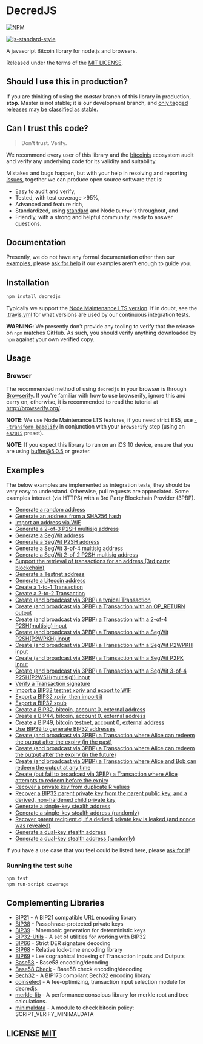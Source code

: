 # DecredJS
[![NPM](https://img.shields.io/npm/v/decredjs.svg)](https://www.npmjs.org/package/decredjs)

[![js-standard-style](https://cdn.rawgit.com/feross/standard/master/badge.svg)](https://github.com/feross/standard)

A javascript Bitcoin library for node.js and browsers.

Released under the terms of the [MIT LICENSE](LICENSE).

## Should I use this in production?
If you are thinking of using the *master* branch of this library in production, **stop**.
Master is not stable; it is our development branch, and [only tagged releases may be classified as stable](https://github.com/init-industries/decredjs/tags).


## Can I trust this code?
> Don't trust. Verify.

We recommend every user of this library and the [bitcoinjs](https://github.com/bitcoinjs) ecosystem audit and verify any underlying code for its validity and suitability.

Mistakes and bugs happen, but with your help in resolving and reporting [issues](https://github.com/init-industries/decredjs/issues), together we can produce open source software that is:

- Easy to audit and verify,
- Tested, with test coverage >95%,
- Advanced and feature rich,
- Standardized, using [standard](http://github.com/standard/standard) and Node `Buffer`'s throughout, and
- Friendly, with a strong and helpful community, ready to answer questions.

## Documentation
Presently,  we do not have any formal documentation other than our [examples](#Examples), please [ask for help](https://github.com/init-industries/decredjs/issues/new) if our examples aren't enough to guide you.


## Installation
``` bash
npm install decredjs
```

Typically we support the [Node Maintenance LTS version](https://github.com/nodejs/Release).
If in doubt, see the [.travis.yml](.travis.yml) for what versions are used by our continuous integration tests.

**WARNING**: We presently don't provide any tooling to verify that the release on `npm` matches GitHub.  As such, you should verify anything downloaded by `npm` against your own verified copy.


## Usage

### Browser
The recommended method of using `decredjs` in your browser is through [Browserify](https://github.com/substack/node-browserify).
If you're familiar with how to use browserify, ignore this and carry on, otherwise, it is recommended to read the tutorial at http://browserify.org/.

**NOTE**: We use Node Maintenance LTS features, if you need strict ES5, use [`--transform babelify`](https://github.com/babel/babelify) in conjunction with your `browserify` step (using an [`es2015`](http://babeljs.io/docs/plugins/preset-es2015/) preset).

**NOTE**: If you expect this library to run on an iOS 10 device, ensure that you are using [buffer@5.0.5](https://github.com/feross/buffer/pull/155) or greater.


## Examples
The below examples are implemented as integration tests, they should be very easy to understand.
Otherwise, pull requests are appreciated.
Some examples interact (via HTTPS) with a 3rd Party Blockchain Provider (3PBP).

- [Generate a random address](https://github.com/init-industries/decredjs/blob/master/test/integration/addresses.js#L22)
- [Generate an address from a SHA256 hash](https://github.com/init-industries/decredjs/blob/master/test/integration/addresses.js#L29)
- [Import an address via WIF](https://github.com/init-industries/decredjs/blob/master/test/integration/addresses.js#L40)
- [Generate a 2-of-3 P2SH multisig address](https://github.com/init-industries/decredjs/blob/master/test/integration/addresses.js#L47)
- [Generate a SegWit address](https://github.com/init-industries/decredjs/blob/master/test/integration/addresses.js#L60)
- [Generate a SegWit P2SH address](https://github.com/init-industries/decredjs/blob/master/test/integration/addresses.js#L67)
- [Generate a SegWit 3-of-4 multisig address](https://github.com/init-industries/decredjs/blob/master/test/integration/addresses.js#L76)
- [Generate a SegWit 2-of-2 P2SH multisig address](https://github.com/init-industries/decredjs/blob/master/test/integration/addresses.js#L90)
- [Support the retrieval of transactions for an address (3rd party blockchain)](https://github.com/init-industries/decredjs/blob/master/test/integration/addresses.js#L104)
- [Generate a Testnet address](https://github.com/init-industries/decredjs/blob/master/test/integration/addresses.js#L123)
- [Generate a Litecoin address](https://github.com/init-industries/decredjs/blob/master/test/integration/addresses.js#L133)
- [Create a 1-to-1 Transaction](https://github.com/init-industries/decredjs/blob/master/test/integration/transactions.js#L13)
- [Create a 2-to-2 Transaction](https://github.com/init-industries/decredjs/blob/master/test/integration/transactions.js#L28)
- [Create (and broadcast via 3PBP) a typical Transaction](https://github.com/init-industries/decredjs/blob/master/test/integration/transactions.js#L47)
- [Create (and broadcast via 3PBP) a Transaction with an OP\_RETURN output](https://github.com/init-industries/decredjs/blob/master/test/integration/transactions.js#L83)
- [Create (and broadcast via 3PBP) a Transaction with a 2-of-4 P2SH(multisig) input](https://github.com/init-industries/decredjs/blob/master/test/integration/transactions.js#L105)
- [Create (and broadcast via 3PBP) a Transaction with a SegWit P2SH(P2WPKH) input](https://github.com/init-industries/decredjs/blob/master/test/integration/transactions.js#L143)
- [Create (and broadcast via 3PBP) a Transaction with a SegWit P2WPKH input](https://github.com/init-industries/decredjs/blob/master/test/integration/transactions.js#L174)
- [Create (and broadcast via 3PBP) a Transaction with a SegWit P2PK input](https://github.com/init-industries/decredjs/blob/master/test/integration/transactions.js#L218)
- [Create (and broadcast via 3PBP) a Transaction with a SegWit 3-of-4 P2SH(P2WSH(multisig)) input](https://github.com/init-industries/decredjs/blob/master/test/integration/transactions.js#L263)
- [Verify a Transaction signature](https://github.com/init-industries/decredjs/blob/master/test/integration/transactions.js#L304)
- [Import a BIP32 testnet xpriv and export to WIF](https://github.com/init-industries/decredjs/blob/master/test/integration/bip32.js#L12)
- [Export a BIP32 xpriv, then import it](https://github.com/init-industries/decredjs/blob/master/test/integration/bip32.js#L20)
- [Export a BIP32 xpub](https://github.com/init-industries/decredjs/blob/master/test/integration/bip32.js#L31)
- [Create a BIP32, bitcoin, account 0, external address](https://github.com/init-industries/decredjs/blob/master/test/integration/bip32.js#L40)
- [Create a BIP44, bitcoin, account 0, external address](https://github.com/init-industries/decredjs/blob/master/test/integration/bip32.js#L55)
- [Create a BIP49, bitcoin testnet, account 0, external address](https://github.com/init-industries/decredjs/blob/master/test/integration/bip32.js#L71)
- [Use BIP39 to generate BIP32 addresses](https://github.com/init-industries/decredjs/blob/master/test/integration/bip32.js#L86)
- [Create (and broadcast via 3PBP) a Transaction where Alice can redeem the output after the expiry (in the past)](https://github.com/init-industries/decredjs/blob/master/test/integration/cltv.js#L43)
- [Create (and broadcast via 3PBP) a Transaction where Alice can redeem the output after the expiry (in the future)](https://github.com/init-industries/decredjs/blob/master/test/integration/cltv.js#L88)
- [Create (and broadcast via 3PBP) a Transaction where Alice and Bob can redeem the output at any time](https://github.com/init-industries/decredjs/blob/master/test/integration/cltv.js#L144)
- [Create (but fail to broadcast via 3PBP) a Transaction where Alice attempts to redeem before the expiry](https://github.com/init-industries/decredjs/blob/master/test/integration/cltv.js#L190)
- [Recover a private key from duplicate R values](https://github.com/init-industries/decredjs/blob/master/test/integration/crypto.js#L14)
- [Recover a BIP32 parent private key from the parent public key, and a derived, non-hardened child private key](https://github.com/init-industries/decredjs/blob/master/test/integration/crypto.js#L68)
- [Generate a single-key stealth address](https://github.com/init-industries/decredjs/blob/master/test/integration/stealth.js#L72)
- [Generate a single-key stealth address (randomly)](https://github.com/init-industries/decredjs/blob/master/test/integration/stealth.js#L91)
- [Recover parent recipient.d, if a derived private key is leaked (and nonce was revealed)](https://github.com/init-industries/decredjs/blob/master/test/integration/stealth.js#L107)
- [Generate a dual-key stealth address](https://github.com/init-industries/decredjs/blob/master/test/integration/stealth.js#L124)
- [Generate a dual-key stealth address (randomly)](https://github.com/init-industries/decredjs/blob/master/test/integration/stealth.js#L147)

If you have a use case that you feel could be listed here, please [ask for it](https://github.com/init-industries/decredjs/issues/new)!


### Running the test suite

``` bash
npm test
npm run-script coverage
```

## Complementing Libraries
- [BIP21](https://github.com/bitcoinjs/bip21) - A BIP21 compatible URL encoding library
- [BIP38](https://github.com/bitcoinjs/bip38) - Passphrase-protected private keys
- [BIP39](https://github.com/bitcoinjs/bip39) - Mnemonic generation for deterministic keys
- [BIP32-Utils](https://github.com/bitcoinjs/bip32-utils) - A set of utilities for working with BIP32
- [BIP66](https://github.com/bitcoinjs/bip66) - Strict DER signature decoding
- [BIP68](https://github.com/bitcoinjs/bip68) - Relative lock-time encoding library
- [BIP69](https://github.com/bitcoinjs/bip69) - Lexicographical Indexing of Transaction Inputs and Outputs
- [Base58](https://github.com/cryptocoinjs/bs58) - Base58 encoding/decoding
- [Base58 Check](https://github.com/bitcoinjs/bs58check) - Base58 check encoding/decoding
- [Bech32](https://github.com/bitcoinjs/bech32) - A BIP173 compliant Bech32 encoding library
- [coinselect](https://github.com/bitcoinjs/coinselect) - A fee-optimizing, transaction input selection module for decredjs.
- [merkle-lib](https://github.com/bitcoinjs/merkle-lib) - A performance conscious library for merkle root and tree calculations.
- [minimaldata](https://github.com/bitcoinjs/minimaldata) - A module to check bitcoin policy: SCRIPT_VERIFY_MINIMALDATA


## LICENSE [MIT](LICENSE)
